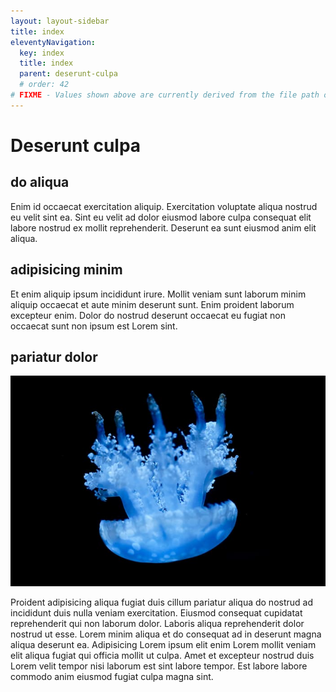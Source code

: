```yaml
---
layout: layout-sidebar
title: index
eleventyNavigation:
  key: index
  title: index
  parent: deserunt-culpa
  # order: 42
# FIXME - Values shown above are currently derived from the file path only, except order which is also commented out because it is optional. Correct as desired and delete comment(s).
---
```


# Deserunt culpa

## do aliqua

Enim id occaecat exercitation aliquip. Exercitation voluptate aliqua nostrud eu velit sint ea. Sint eu velit ad dolor eiusmod labore culpa consequat elit labore nostrud ex mollit reprehenderit. Deserunt ea sunt eiusmod anim elit aliqua.

## adipisicing minim

Et enim aliquip ipsum incididunt irure. Mollit veniam sunt laborum minim aliquip occaecat et aute minim deserunt sunt. Enim proident laborum excepteur enim. Dolor do nostrud deserunt occaecat eu fugiat non occaecat sunt non ipsum est Lorem sint.

## pariatur dolor

<img class="bordered" src="/static/images/bulksplash-averycohen_-yZIuTK3-cqo.jpg" alt="bulksplash-averycohen_-yZIuTK3-cqo.jpg" />

Proident adipisicing aliqua fugiat duis cillum pariatur aliqua do nostrud ad incididunt duis nulla veniam exercitation. Eiusmod consequat cupidatat reprehenderit qui non laborum dolor. Laboris aliqua reprehenderit dolor nostrud ut esse. Lorem minim aliqua et do consequat ad in deserunt magna aliqua deserunt ea. Adipisicing Lorem ipsum elit enim Lorem mollit veniam elit aliqua fugiat qui officia mollit ut culpa. Amet et excepteur nostrud duis Lorem velit tempor nisi laborum est sint labore tempor. Est labore labore commodo anim eiusmod fugiat culpa magna sint.